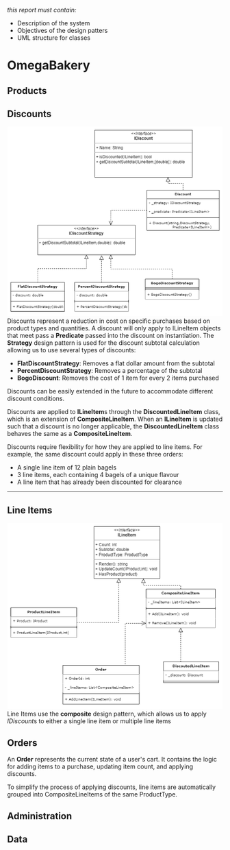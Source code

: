 *this report must contain:*
- Description of the system
- Objectives of the design patters
- UML structure for classes

# OmegaBakery

## Products

## Discounts
![](img/IDiscount.png)
Discounts represent a reduction in cost on specific purchases based on product types and quantities. A discount will only apply to ILineItem objects that meet pass a **Predicate** passed into the discount on instantiation. The **Strategy** design pattern is used for the discount subtotal calculation allowing us to use several types of discounts:
- **FlatDiscountStrategy**: Removes a flat dollar amount from the subtotal
- **PercentDiscountStrategy**: Removes a percentage of the subtotal
- **BogoDiscount**: Removes the cost of 1 item for every 2 items purchased

Discounts can be easily extended in the future to accommodate different discount conditions.

Discounts are applied to **ILineItem**s through the **DiscountedLineItem** class, which is an extension of **CompositeLineItem**. When an **ILineItem** is updated such that a discount is no longer applicable, the **DiscountedLineItem** class behaves the same as a **CompositeLineItem**. 

Discounts require flexibility for how they are applied to line items. For example, the same discount could apply in these three orders:

- A single line item of 12 plain bagels
- 3 line items, each containing 4 bagels of a unique flavour
- A line item that has already been discounted for clearance
****

## Line Items
![](img/ILineItem.png)
Line Items use the **composite** design pattern, which allows us to apply *IDiscount*s to either a single line item or multiple line items

## Orders
An **Order** represents the current state of a user's cart. It contains the logic for adding items to a purchase, updating item count, and applying discounts.

To simplify the process of applying discounts, line items are automatically grouped into CompositeLineItems of the same ProductType.

## Administration

## Data
